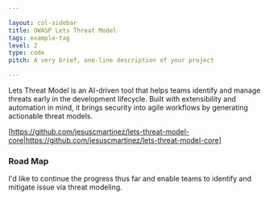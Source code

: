 ```yaml
---

layout: col-sidebar
title: OWASP Lets Threat Model
tags: example-tag
level: 2
type: code
pitch: A very brief, one-line description of your project

---
```


Lets Threat Model is an AI-driven tool that helps teams identify and manage threats early in the development lifecycle. Built with extensibility and automation in mind, it brings security into agile workflows by generating actionable threat models.

[https://github.com/jesuscmartinez/lets-threat-model-core|https://github.com/jesuscmartinez/lets-threat-model-core]

### Road Map
I'd like to continue the progress thus far and enable teams to identify and mitigate issue via threat modeling.
